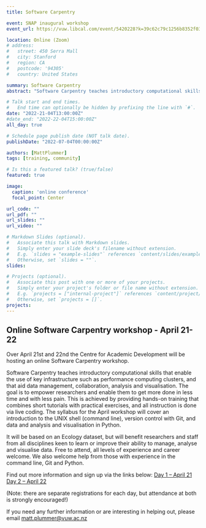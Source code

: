 ```yaml
---
title: Software Carpentry

event: SNAP inaugural workshop
event_url: https://vuw.libcal.com/event/5420228?k=39c62c79c1256b8352f035dcaf28adf9

location: Online (Zoom)
# address:
#   street: 450 Serra Mall
#   city: Stanford
#   region: CA
#   postcode: '94305'
#   country: United States

summary: Software Carpentry
abstract: "Software Carpentry teaches introductory computational skills that enable the use of key infrastructure such as performance computing clusters, and that aid data management, collaboration, analysis and visualisation. The goal is to empower researchers and enable them to get more done in less time and with less pain."

# Talk start and end times.
#   End time can optionally be hidden by prefixing the line with `#`.
date: "2022-21-04T13:00:00Z"
#date_end: "2022-22-04T15:00:00Z"
all_day: true

# Schedule page publish date (NOT talk date).
publishDate: "2022-07-04T00:00:00Z"

authors: [MattPlummer]
tags: [training, community]

# Is this a featured talk? (true/false)
featured: true

image:
  caption: 'online conference'
  focal_point: Center

url_code: ""
url_pdf: ""
url_slides: ""
url_video: ""

# Markdown Slides (optional).
#   Associate this talk with Markdown slides.
#   Simply enter your slide deck's filename without extension.
#   E.g. `slides = "example-slides"` references `content/slides/example-slides.md`.
#   Otherwise, set `slides = ""`.
slides:

# Projects (optional).
#   Associate this post with one or more of your projects.
#   Simply enter your project's folder or file name without extension.
#   E.g. `projects = ["internal-project"]` references `content/project/deep-learning/index.md`.
#   Otherwise, set `projects = []`.
projects:
---
```


## Online Software Carpentry workshop - April 21-22

Over April 21st and 22nd the Centre for Academic Development will be hosting an online Software Carpentry workshop.
 
Software Carpentry teaches introductory computational skills that enable the use of key infrastructure such as performance computing clusters, and that aid data management, collaboration, analysis and visualisation. The goal is to empower researchers and enable them to get more done in less time and with less pain. This is achieved by providing hands-on training that combines short tutorials with practical exercises, and all instruction is done via live coding. The syllabus for the April workshop will cover an introduction to the UNIX shell (command line), version control with Git, and data and analysis and visualisation in Python. 

It will be based on an Ecology dataset, but will benefit researchers and staff from all disciplines keen to learn or improve their ability to manage, analyse and visualise data.  Free to attend, all levels of experience and career welcome. We also welcome help from those with experience in the command line, Git and Python. 
 
Find out more information and sign up via the links below: 
[Day 1 – April 21](https://vuw.libcal.com/event/5420228?k=39c62c79c1256b8352f035dcaf28adf9)
[Day 2 – April 22](https://vuw.libcal.com/event/5420229?k=829ae2bc6ae00ec160dfdbdf0505ad5f)

(Note: there are separate registrations for each day, but attendance at both is strongly encouraged!)
 
If you need any further information or are interesting in helping out, please email <a href="mailto:matt.plummer@vuw.ac.nz">matt.plummer@vuw.ac.nz</a> 